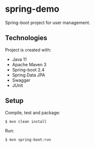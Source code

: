 # spring-demo
Spring-boot project for user management.

## Technologies
Project is created with:
* Java 11
* Apache Maven 3
* Spring-boot 2.4
* Spring Data JPA
* Swagger
* JUnit

## Setup
Compile, test and package:
```
$ mvn clean install
```
Run:
```
$ mvn spring-boot:run
```
